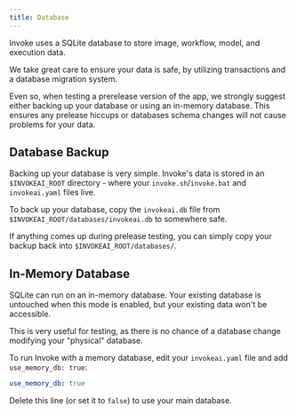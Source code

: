 ```yaml
---
title: Database
---
```


Invoke uses a SQLite database to store image, workflow, model, and execution data.

We take great care to ensure your data is safe, by utilizing transactions and a database migration system.

Even so, when testing a prerelease version of the app, we strongly suggest either backing up your database or using an in-memory database. This ensures any prelease hiccups or databases schema changes will not cause problems for your data.

## Database Backup

Backing up your database is very simple. Invoke's data is stored in an `$INVOKEAI_ROOT` directory - where your `invoke.sh`/`invoke.bat` and `invokeai.yaml` files live.

To back up your database, copy the `invokeai.db` file from `$INVOKEAI_ROOT/databases/invokeai.db` to somewhere safe.

If anything comes up during prelease testing, you can simply copy your backup back into `$INVOKEAI_ROOT/databases/`.

## In-Memory Database

SQLite can run on an in-memory database. Your existing database is untouched when this mode is enabled, but your existing data won't be accessible.

This is very useful for testing, as there is no chance of a database change modifying your "physical" database.

To run Invoke with a memory database, edit your `invokeai.yaml` file and add `use_memory_db: true`:

```yaml
use_memory_db: true
```

Delete this line (or set it to `false`) to use your main database.

